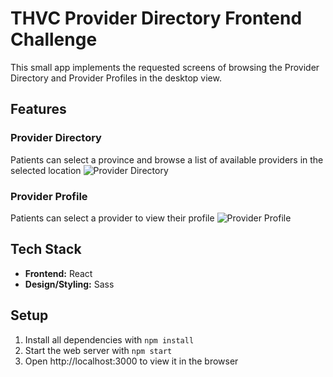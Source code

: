 # THVC Provider Directory Frontend Challenge

This small app implements the requested screens of browsing the Provider Directory and Provider Profiles in the desktop view.

## Features

### Provider Directory

Patients can select a province and browse a list of available providers in the selected location
![Provider Directory](https://github.com/Ruby-Zhuang/provider-directory-takehome/blob/master/docs/provider-directory.gif?raw=true)

### Provider Profile

Patients can select a provider to view their profile
![Provider Profile](https://raw.githubusercontent.com/Ruby-Zhuang/provider-directory-takehome/master/docs/provider-profile.gif)

## Tech Stack

- **Frontend:** React
- **Design/Styling:** Sass

## Setup

1. Install all dependencies with `npm install`
2. Start the web server with `npm start`
3. Open http://localhost:3000 to view it in the browser
